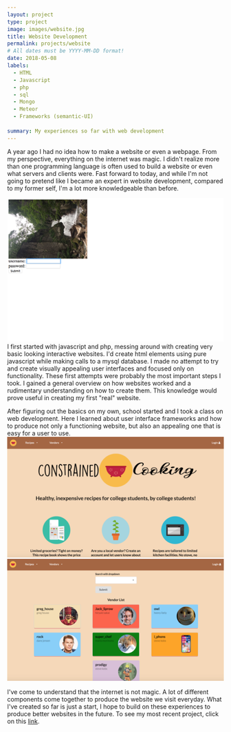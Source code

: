 ```yaml
---
layout: project
type: project
image: images/website.jpg
title: Website Development
permalink: projects/website
# All dates must be YYYY-MM-DD format!
date: 2018-05-08
labels:
  - HTML
  - Javascript
  - php
  - sql
  - Mongo
  - Meteor
  - Frameworks (semantic-UI)
  
summary: My experiences so far with web development
---
```


A year ago I had no idea how to make a website or even a webpage. From my perspective, everything on the internet was magic. I didn't realize more than one programming language is often used to build a website or even what servers and clients were. Fast forward to today, and while I'm not going to pretend like I became an expert in website development, compared to my former self, I'm a lot more knowledgeable than before. 

<img class="ui medium right floated rounded image" src="../images/first_website.png">
I first started with javascript and php, messing around with creating very basic looking interactive websites. I'd create html elements using pure javascript while making calls to a mysql database. I made no attempt to try and create visually appealing user interfaces and focused only on functionality. These first attempts were probably the most important steps I took. I gained a general overview on how websites worked and a rudimentary understanding on how to create them. This knowledge would prove useful in creating my first "real" website. 

After figuring out the basics on my own, school started and I took a class on web development. Here I learned about user interface frameworks and how to produce not only a functioning website, but also an appealing one that is easy for a user to use. 
<img class="ui medium rounded image" src="../images/landing_page.png">
<img class="ui medium right floated rounded image" src="../images/vendor_page.png">

I've come to understand that the internet is not magic. A lot of different components come together to produce the website we visit everyday. What I've created so far is just a start, I hope to build on these experiences to produce better websites in the future. To see my most recent project, click on this [link](https://constrainedcooking.github.io/).
